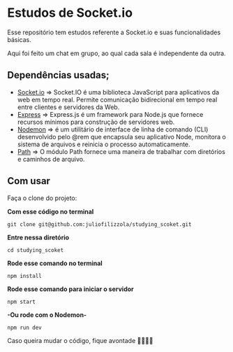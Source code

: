 # __Estudos de Socket.io__

Esse repositório tem estudos referente a Socket.io e suas funcionalidades básicas.

Aqui foi feito um chat em grupo, ao qual cada sala é independente da outra.


## Dependências usadas;

* [Socket.io](https://socket.io/) => Socket.IO é uma biblioteca JavaScript para aplicativos da web em tempo real. Permite comunicação bidirecional em tempo real entre clientes e servidores da Web.
* [Express](https://expressjs.com/pt-br/) => Express.js é um framework para Node.js que fornece recursos mínimos para construção de servidores web.
* [Nodemon](https://www.npmjs.com/package/nodemon) => é um utilitário de interface de linha de comando (CLI) desenvolvido pelo @rem que encapsula seu aplicativo Node, monitora o sistema de arquivos e reinicia o processo automaticamente.
* [Path](https://nodejs.org/api/path.html) => O módulo Path fornece uma maneira de trabalhar com diretórios e caminhos de arquivo.



## Com usar

Faça o clone do projeto:

__Com esse código no terminal__

```
git clone git@github.com:juliofilizzola/studying_scoket.git

```
__Entre nessa diretório__

```
cd studying_scoket
```

__Rode esse comando no terminal__

```
npm install
```


__Rode esse comando para iniciar o servidor__

```
npm start

```

__-Ou rode com o Nodemon-__

```
npm run dev
```

Caso queira mudar o código, fique avontade 🚀👨🏽‍💻
